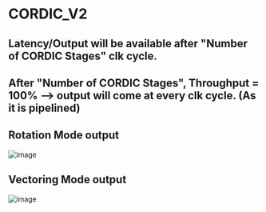 # CORDIC_V2

## Latency/Output will be available after "Number of CORDIC Stages" clk cycle.
## After "Number of CORDIC Stages", Throughput = 100% --> output will come at every clk cycle. (As it is pipelined)
## Rotation Mode output
![image](https://github.com/Sourav365/CORDIC_V2/assets/49667585/916ca9a9-2b41-4eed-a217-3a1f2561b3de)


## Vectoring Mode output
![image](https://github.com/Sourav365/CORDIC_V2/assets/49667585/05943814-6c49-487a-a9a5-7903c95da2b4)


## 
